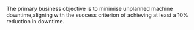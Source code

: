 The primary business objective is to minimise unplanned machine downtime,aligning with the success criterion of achieving at least a 10% reduction in downtime.

